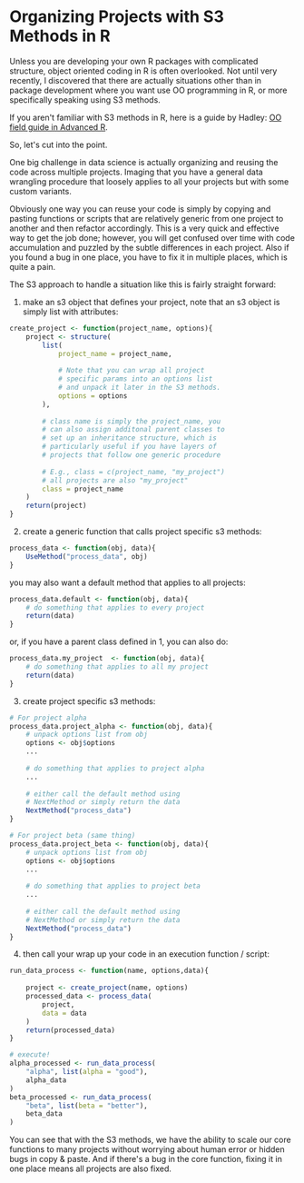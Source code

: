 # Organizing Projects with S3 Methods in R 

Unless you are developing your own R packages with complicated structure, object oriented coding in R is often overlooked.  Not until very recently, I discovered that there are actually situations other than in package development where you want use OO programming in R, or more specifically speaking using S3 methods. 

If you aren't familiar with S3 methods in R, here is a guide by Hadley: [OO field guide in Advanced R](http://adv-r.had.co.nz/OO-essentials.html).

So, let's cut into the point. 

One big challenge in data science is actually organizing and reusing the code across multiple projects. Imaging that you have a general data wrangling procedure that loosely applies to all your projects but with some custom variants.

Obviously one way you can reuse your code is simply by copying and pasting functions or scripts that are relatively generic from one project to another and then refactor accordingly. This is a very quick and effective way to get the job done; however, you will get confused over time with code accumulation and puzzled by the subtle differences in each project. Also if you found a bug in one place, you have to fix it in multiple places, which is quite a pain. 

 The S3 approach to handle a situation like this is fairly straight forward:

1. make an s3 object that defines your project, note that an s3 object is simply list with attributes:

```R
create_project <- function(project_name, options){
    project <- structure(
        list(
            project_name = project_name,
            
            # Note that you can wrap all project 
            # specific params into an options list 
            # and unpack it later in the S3 methods.
        	options = options
        ),
   
        # class name is simply the project_name, you 
        # can also assign additonal parent classes to
        # set up an inheritance structure, which is 
        # particularly useful if you have layers of 
        # projects that follow one generic procedure
    
        # E.g., class = c(project_name, "my_project")
        # all projects are also "my_project"
        class = project_name
    )
    return(project)
}
```

2. create a generic function that calls project specific s3 methods:

```R
process_data <- function(obj, data){
    UseMethod("process_data", obj)
}
```

you may also want a default method that applies to all projects:

```R
process_data.default <- function(obj, data){
    # do something that applies to every project
    return(data)
}
```

or, if you have a parent class defined in 1, you can also do:

```R
process_data.my_project  <- function(obj, data){
    # do something that applies to all my project
    return(data)
}
```

3. create project specific s3 methods:

```R
# For project alpha
process_data.project_alpha <- function(obj, data){
    # unpack options list from obj
    options <- obj$options
    ...
    
    # do something that applies to project alpha
    ...
    
    # either call the default method using 
    # NextMethod or simply return the data
    NextMethod("process_data")
}
```

```R
# For project beta (same thing)
process_data.project_beta <- function(obj, data){
    # unpack options list from obj
    options <- obj$options
    ...
    
    # do something that applies to project beta
    ...
    
    # either call the default method using 
    # NextMethod or simply return the data
    NextMethod("process_data")
}
```

4. then call your wrap up your code in an execution function / script:

```R
run_data_process <- function(name, options,data){
    
    project <- create_project(name, options)
	processed_data <- process_data(
        project, 
        data = data
    )
    return(processed_data)
}

# execute!
alpha_processed <- run_data_process(
    "alpha", list(alpha = "good"), 
    alpha_data
)
beta_processed <- run_data_process(
    "beta", list(beta = "better"), 
    beta_data
)
```

You can see that with the S3 methods, we have the ability to scale our core functions to many projects without worrying about human error or hidden bugs in copy & paste.  And if there's a bug in the core function, fixing it in one place means all projects are also fixed. 







